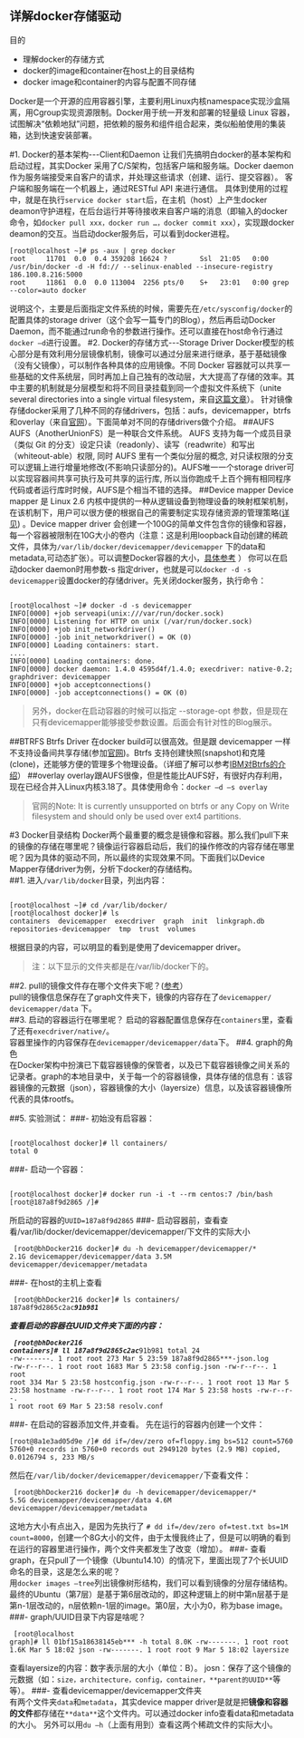详解docker存储驱动
----
目的

* 理解docker的存储方式
* docker的image和container在host上的目录结构
* docker image和container的内容与配置不同存储

Docker是一个开源的应用容器引擎，主要利用Linux内核namespace实现沙盒隔离，用Cgroup实现资源限制。Docker用于统一开发和部署的轻量级 Linux 容器，试图解决“依赖地狱”问题，把依赖的服务和组件组合起来，类似船舶使用的集装箱，达到快速安装部署。

#1. Docker的基本架构---Client和Daemon
让我们先搞明白docker的基本架构和启动过程，其实Docker 采用了C/S架构，包括客户端和服务端。Docker daemon作为服务端接受来自客户的请求，并处理这些请求（创建、运行、提交容器）。 客户端和服务端在一个机器上，通过RESTful API 来进行通信。
具体到使用的过程中，就是在执行`service docker start`后，在主机（host）上产生docker deamon守护进程，在后台运行并等待接收来自客户端的消息（即输入的docker命令，如`docker pull xxx，docker run …，docker commit xxx`），实现跟docker deamon的交互。当启动docker服务后，可以看到docker进程。
<pre><code>[root@localhost ~]# ps -aux | grep docker
root     11701  0.0  0.4 359208 16624 ?        Ssl  21:05   0:00 /usr/bin/docker -d -H fd:// --selinux-enabled --insecure-registry 186.100.8.216:5000
root     11861  0.0  0.0 113004  2256 pts/0    S+   23:01   0:00 grep --color=auto docker
</code></pre>
说明这个，主要是后面指定文件系统的时候，需要先在`/etc/sysconfig/docker`的配置具体的storage driver（这个会写一篇专门的Blog），然后再启动Docker Daemon，而不能通过run命令的参数进行操作。还可以直接在host命令行通过`docker –d`进行设置。
#2. Docker的存储方式---Storage Driver
Docker模型的核心部分是有效利用分层镜像机制，镜像可以通过分层来进行继承，基于基础镜像（没有父镜像），可以制作各种具体的应用镜像。不同 Docker 容器就可以共享一些基础的文件系统层，同时再加上自己独有的改动层，大大提高了存储的效率。其中主要的机制就是分层模型和将不同目录挂载到同一个虚拟文件系统下（unite several directories into a single virtual filesystem，来自[这篇文章](http://jpetazzo.github.io/assets/2015-03-03-not-so-deep-dive-into-docker-storage-drivers.html#10)）。    针对镜像存储docker采用了几种不同的存储drivers，包括：aufs，devicemapper，btrfs 和overlay（来自[官网](http://docs.docker.com/reference/commandline/cli/#option-types)）。下面简单对不同的存储drivers做个介绍。
##AUFS
AUFS（AnotherUnionFS）是一种联合文件系统。 AUFS 支持为每一个成员目录（类似 Git 的分支）设定只读（readonly）、读写（readwrite）和写出（whiteout-able）权限, 同时 AUFS 里有一个类似分层的概念, 对只读权限的分支可以逻辑上进行增量地修改(不影响只读部分的)。AUFS唯一一个storage driver可以实现容器间共享可执行及可共享的运行库, 所以当你跑成千上百个拥有相同程序代码或者运行库时时候，AUFS是个相当不错的选择。
##Device mapper
Device mapper 是 Linux 2.6 内核中提供的一种从逻辑设备到物理设备的映射框架机制，在该机制下，用户可以很方便的根据自己的需要制定实现存储资源的管理策略([详见](http://www.ibm.com/developerworks/cn/linux/l-devmapper/index.html)) 。Device mapper driver 会创建一个100G的简单文件包含你的镜像和容器，每一个容器被限制在10G大小的卷内（注意：这是利用loopback自动创建的稀疏文件，具体为`/var/lib/docker/devicemapper/devicemapper` 下的data和metadata,可动态扩张）。可以调整Docker容器的大小，[具体参考](http://zhumeng8337797.blog.163.com/blog/static/100768914201452405120107/) ）
你可以在启动docker daemon时用参数-s 指定driver，也就是可以`docker -d -s devicemapper`设置docker的存储driver。先关闭docker服务，执行命令：
<pre><code>
[root@localhost ~]# docker -d -s devicemapper
INFO[0000] +job serveapi(unix:///var/run/docker.sock)   
INFO[0000] Listening for HTTP on unix (/var/run/docker.sock) 
INFO[0000] +job init_networkdriver()                    
INFO[0000] -job init_networkdriver() = OK (0)           
INFO[0000] Loading containers: start.                   
....
INFO[0000] Loading containers: done.                    
INFO[0000] docker daemon: 1.4.0 4595d4f/1.4.0; execdriver: native-0.2; graphdriver: devicemapper 
INFO[0000] +job acceptconnections()                     
INFO[0000] -job acceptconnections() = OK (0)
</code></pre>
>另外，docker在启动容器的时候可以指定 --storage-opt 参数，但是现在只有devicemapper能够接受参数设置。后面会有针对性的Blog展示。       

##BTRFS
Btrfs Driver 在docker build可以很高效。但是跟 devicemapper 一样不支持设备间共享存储(参加[官网](http://docs.docker.com/reference/commandline/cli/#option-types))。Btrfs 支持创建快照(snapshot)和克隆(clone)，还能够方便的管理多个物理设备。（详细了解可以参考[IBM对Btrfs的介绍](http://www.ibm.com/developerworks/cn/linux/l-cn-btrfs/)）
##overlay
overlay跟AUFS很像，但是性能比AUFS好，有很好内存利用，现在已经合并入Linux内核3.18了。具体使用命令：`docker –d –s overlay`     

>官网的Note:  It is currently unsupported on btrfs or any Copy on Write filesystem and should only be used over ext4 partitions.         

#3	Docker目录结构
Docker两个最重要的概念是镜像和容器。那么我们pull下来的镜像的存储在哪里呢？镜像运行容器启动后，我们的操作修改的内容存储在哪里呢？因为具体的驱动不同，所以最终的实现效果不同。下面我们以Device Mapper存储driver为例，分析下docker的存储结构。    
##1.	进入`/var/lib/docker`目录，列出内容：
<pre><code>
[root@localhost ~]# cd /var/lib/docker/
[root@localhost docker]# ls
containers  devicemapper  execdriver  graph  init  linkgraph.db  repositories-devicemapper  tmp  trust  volumes
</code></pre>         
根据目录的内容，可以明显的看到是使用了devicemapper driver。
>注：以下显示的文件夹都是在/var/lib/docker下的。      

##2.	pull的镜像文件存在哪个文件夹下呢？([参考](http://www.csdn.net/article/2014-11-20/2822693)）   
pull的镜像信息保存在了graph文件夹下，镜像的内容存在了`devicemapper/ devicemapper/data` 下。    
##3.	启动的容器运行在哪里呢？
启动的容器配置信息保存在`containers`里，查看了还有`execdriver/native/`。   
容器里操作的内容保存在`devicemapper/devicemapper/data`下。
##4.	graph的角色    
在Docker架构中扮演已下载容器镜像的保管者，以及已下载容器镜像之间关系的记录者。graph的本地目录中，关于每一个的容器镜像，具体存储的信息有：该容器镜像的元数据（json），容器镜像的大小（layersize）信息，以及该容器镜像所代表的具体rootfs。

##5.	实验测试：
###- 初始没有启容器：     
<pre><code>
[root@localhost docker]# ll containers/
total 0
</code></pre>
###- 启动一个容器：
<pre><code>
[root@localhost docker]# docker run -i -t --rm centos:7 /bin/bash
[root@187a8f9d2865 /]#
</code></pre>
所启动的容器的`UUID=187a8f9d2865`
###- 启动容器前，查看查看/var/lib/docker/devicemapper/devicemapper/下文件的实际大小
<code><pre>
[root@bhDocker216 docker]# du -h devicemapper/devicemapper/*
2.1G	devicemapper/devicemapper/data
3.5M	devicemapper/devicemapper/metadata
</code></pre>
###- 在host的主机上查看
<code><pre>
[root@bhDocker216 docker]# ls containers/
187a8f9d2865c2ac***91b981
</code></pre>
查看启动的容器在UUID文件夹下面的内容：
<code><pre>
[root@bhDocker216 containers]# ll 187a8f9d2865c2ac***91b981
total 24
-rw-------. 1 root root   273  Mar   5 23:59  187a8f9d2865***-json.log
-rw-r--r--. 1 root root  1683  Mar  5 23:58   config.json
-rw-r--r--. 1 root root   334  Mar  5 23:58   hostconfig.json
-rw-r--r--. 1 root root    13  Mar  5 23:58   hostname
-rw-r--r--. 1 root root   174  Mar  5 23:58   hosts
-rw-r--r--. 1 root root    69  Mar  5 23:58   resolv.conf
</code></pre>
###- 在启动的容器添加文件,并查看。
先在运行的容器内创建一个文件：
<code><pre>
[root@8a1e3ad05d9e /]# dd if=/dev/zero of=floppy.img bs=512 count=5760
5760+0 records in
5760+0 records out
2949120 bytes (2.9 MB) copied, 0.0126794 s, 233 MB/s
</code></pre>
然后在`/var/lib/docker/devicemapper/devicemapper/`下查看文件：
<code><pre>
[root@bhDocker216 docker]# du -h devicemapper/devicemapper/*
5.5G	devicemapper/devicemapper/data
4.6M	devicemapper/devicemapper/metadata
</code></pre>
这地方大小有点出入，是因为先执行了 `# dd if=/dev/zero of=test.txt bs=1M count=8000`，创建一个8G大小的文件，由于太慢我终止了，但是可以明确的看到在运行的容器里进行操作，两个文件夹都发生了改变（增加）。
###- 查看graph，在只pull了一个镜像（Ubuntu14.10）的情况下，里面出现了7个长UUID命名的目录，这是怎么来的呢？    
用` docker images –tree `列出镜像树形结构，我们可以看到镜像的分层存储结构。最终的Ubuntu（第7层）是基于第6层改动的，即这种逻辑上的树中第n层基于是第n-1层改动的，n层依赖n-1层的image。第0层，大小为0，称为base image。
###- graph/UUID目录下内容是啥呢？
<code><pre>
[root@localhost graph]# ll 01bf15a18638145eb***  -h
total 8.0K
-rw-------. 1 root root  1.6K  Mar  5 18:02  json
-rw-------. 1 root root    9  Mar  5 18:02  layersize
</code></pre>
查看layersize的内容：数字表示层的大小（单位：B）。
josn：保存了这个镜像的元数据（如：`size，architecture，config，container，**parent的UUID**`等等）。
###- 查看devicemapper/devicemapper文件夹    
有两个文件夹`data`和`metadata`，其实device mapper driver是就是把**镜像和容器的文件**都存储在`**data**`这个文件内。可以通过docker info查看data和metadata的大小。
另外可以用`du –h`（上面有用到）查看这两个稀疏文件的实际大小。



